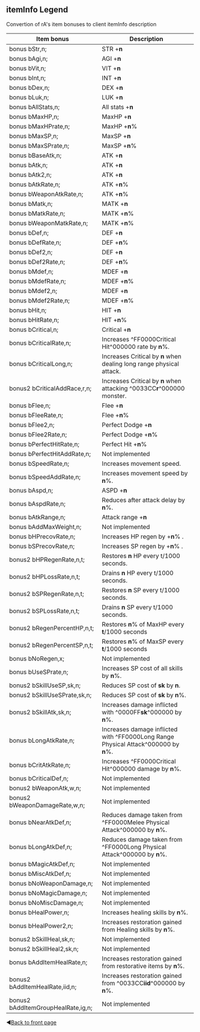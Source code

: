 ## itemInfo Legend
Convertion of rA's item bonuses to client itemInfo description

| Item bonus | Description |
| --- | --- |
| bonus bStr,n; | STR +**n** |
| bonus bAgi,n; | AGI +**n** |
| bonus bVit,n; | VIT +**n** |
| bonus bInt,n; | INT +**n** |
| bonus bDex,n; | DEX +**n** |
| bonus bLuk,n; | LUK +**n** |
| bonus bAllStats,n; | All stats +**n** |
| bonus bMaxHP,n; | MaxHP +**n** |
| bonus bMaxHPrate,n; | MaxHP +**n**% |
| bonus bMaxSP,n; | MaxSP +**n** |
| bonus bMaxSPrate,n; | MaxSP +**n**% |
| bonus bBaseAtk,n; | ATK +**n** |
| bonus bAtk,n; | ATK +**n** |
| bonus bAtk2,n; | ATK +**n** |
| bonus bAtkRate,n; | ATK +**n**% |
| bonus bWeaponAtkRate,n; | ATK +**n**% |
| bonus bMatk,n; | MATK +**n** |
| bonus bMatkRate,n; | MATK +**n**% |
| bonus bWeaponMatkRate,n; | MATK +**n**% |
| bonus bDef,n; | DEF +**n** |
| bonus bDefRate,n; | DEF +**n**% |
| bonus bDef2,n; | DEF +**n** |
| bonus bDef2Rate,n; | DEF +**n**% |
| bonus bMdef,n; | MDEF +**n** |
| bonus bMdefRate,n; | MDEF +**n**% |
| bonus bMdef2,n; | MDEF +**n** |
| bonus bMdef2Rate,n; | MDEF +**n**% |
| bonus bHit,n; | HIT +**n** |
| bonus bHitRate,n; | HIT +**n**% |
| bonus bCritical,n; | Critical +**n** |
| bonus bCriticalRate,n; | Increases ^FF0000Critical Hit^000000 rate by **n**%. |
| bonus bCriticalLong,n; | Increases Critical by **n** when dealing long range physical attack. |
| bonus2 bCriticalAddRace,r,n; | Increases Critical by **n** when attacking ^0033CC**r**^000000 monster. |
| bonus bFlee,n; | Flee +**n** |
| bonus bFleeRate,n; | Flee +**n**% |
| bonus bFlee2,n; | Perfect Dodge +**n** |
| bonus bFlee2Rate,n; | Perfect Dodge +**n**% |
| bonus bPerfectHitRate,n; | Perfect Hit +**n**% |
| bonus bPerfectHitAddRate,n; | Not implemented |
| bonus bSpeedRate,n; | Increases movement speed. |
| bonus bSpeedAddRate,n; | Increases movement speed by **n**%. |
| bonus bAspd,n; | ASPD +**n** |
| bonus bAspdRate,n; | Reduces after attack delay by **n**%. |
| bonus bAtkRange,n; | Attack range +**n** |
| bonus bAddMaxWeight,n; | Not implemented |
| bonus bHPrecovRate,n; | Increases HP regen by +**n**% . |
| bonus bSPrecovRate,n; | Increases SP regen by +**n**% . |
| bonus2 bHPRegenRate,n,t; | Restores **n** HP every t/1000 seconds. |
| bonus2 bHPLossRate,n,t; | Drains **n** HP every t/1000 seconds. |
| bonus2 bSPRegenRate,n,t; | Restores **n** SP every t/1000 seconds. |
| bonus2 bSPLossRate,n,t; | Drains **n** SP every t/1000 seconds. |
| bonus2 bRegenPercentHP,n,t; | Restores **n**% of MaxHP every **t**/1000 seconds |
| bonus2 bRegenPercentSP,n,t; | Restores **n**% of MaxSP every **t**/1000 seconds |
| bonus bNoRegen,x; | Not implemented |
| bonus bUseSPrate,n; | Increases SP cost of all skills by **n**%. |
| bonus2 bSkillUseSP,sk,n; | Reduces SP cost of **sk** by **n**. |
| bonus2 bSkillUseSPrate,sk,n; | Reduces SP cost of **sk** by **n**%. |
| bonus2 bSkillAtk,sk,n; | Increases damage inflicted with ^0000FF**sk**^000000 by **n**%. |
| bonus bLongAtkRate,n; | Increases damage inflicted with ^FF0000Long Range Physical Attack^000000 by **n**%. |
| bonus bCritAtkRate,n; | Increases ^FF0000Critical Hit^000000 damage by **n**%. |
| bonus bCriticalDef,n; | Not implemented |
| bonus2 bWeaponAtk,w,n; | Not implemented |
| bonus2 bWeaponDamageRate,w,n; | Not implemented |
| bonus bNearAtkDef,n; | Reduces damage taken from ^FF0000Melee Physical Attack^000000 by **n**%. |
| bonus bLongAtkDef,n; | Reduces damage taken from ^FF0000Long Physical Attack^000000 by **n**%. |
| bonus bMagicAtkDef,n; | Not implemented |
| bonus bMiscAtkDef,n; | Not implemented |
| bonus bNoWeaponDamage,n; | Not implemented |
| bonus bNoMagicDamage,n; | Not implemented |
| bonus bNoMiscDamage,n; | Not implemented |
| bonus bHealPower,n; | Increases healing skills by **n**%. |
| bonus bHealPower2,n; | Increases restoration gained from Healing skills by **n**%. |
| bonus2 bSkillHeal,sk,n; | Not implemented |
| bonus2 bSkillHeal2,sk,n; | Not implemented |
| bonus bAddItemHealRate,n; | Increases restoration gained from restorative items by **n**%. |
| bonus2 bAddItemHealRate,iid,n; | Increases restoration gained from ^0033CC**iid**^000000 by **n**%. |
| bonus2 bAddItemGroupHealRate,ig,n; | Not implemented |

:arrow_backward:[Back to front page](https://github.com/zackdreaver/ROenglishRE#project-content)
